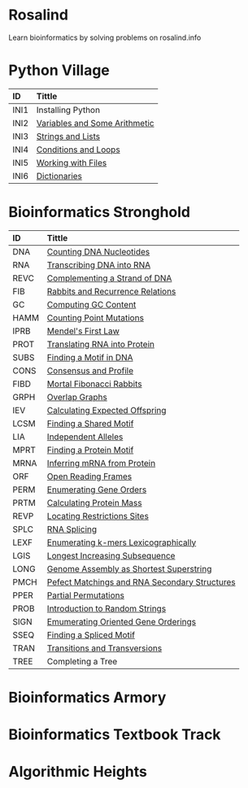 # Rosalind
Learn bioinformatics by solving problems on rosalind.info
# Python Village
| ID | Tittle |
|:---|:-------|
| INI1 | Installing Python |
| INI2 | [Variables and Some Arithmetic](https://github.com/nghiaxsm/Rosalind/blob/main/Python%20Village/INI2.py) |
| INI3 | [Strings and Lists](https://github.com/nghiaxsm/Rosalind/blob/main/Python%20Village/INI3.py) |
| INI4 | [Conditions and Loops](https://github.com/nghiaxsm/Rosalind/blob/main/Python%20Village/INI4.py) |
| INI5 | [Working with Files](https://github.com/nghiaxsm/Rosalind/blob/main/Python%20Village/INI5.py) |
| INI6 | [Dictionaries](https://github.com/nghiaxsm/Rosalind/blob/main/Python%20Village/INI6.py) |
# Bioinformatics Stronghold
| ID | Tittle |
|:---|:-------|
| DNA | [Counting DNA Nucleotides](https://github.com/nghiaxsm/Rosalind/blob/main/Bioinformatics%20Stronghold/DNA.py) |
| RNA | [Transcribing DNA into RNA](https://github.com/nghiaxsm/Rosalind/blob/main/Bioinformatics%20Stronghold/RNA.py) |
| REVC | [Complementing a Strand of DNA](https://github.com/nghiaxsm/Rosalind/blob/main/Bioinformatics%20Stronghold/REVC.py) |
| FIB | [Rabbits and Recurrence Relations](https://github.com/nghiaxsm/Rosalind/blob/main/Bioinformatics%20Stronghold/FIB.py) |
| GC | [Computing GC Content](https://github.com/nghiaxsm/Rosalind/blob/main/Bioinformatics%20Stronghold/GC.py) |
| HAMM | [Counting Point Mutations](https://github.com/nghiaxsm/Rosalind/blob/main/Bioinformatics%20Stronghold/HAMM.py) |
| IPRB | [Mendel's First Law](https://github.com/nghiaxsm/Rosalind/blob/main/Bioinformatics%20Stronghold/IPRB.py) |
| PROT | [Translating RNA into Protein](https://github.com/nghiaxsm/Rosalind/blob/main/Bioinformatics%20Stronghold/PROT.py) |
| SUBS | [Finding a Motif in DNA](https://github.com/nghiaxsm/Rosalind/blob/main/Bioinformatics%20Stronghold/SUBS.py) |
| CONS | [Consensus and Profile](https://github.com/nghiaxsm/Rosalind/blob/main/Bioinformatics%20Stronghold/CONS.py) |
| FIBD | [Mortal Fibonacci Rabbits](https://github.com/nghiaxsm/Rosalind/blob/main/Bioinformatics%20Stronghold/FIBD.py) |
| GRPH | [Overlap Graphs](https://github.com/nghiaxsm/Rosalind/blob/main/Bioinformatics%20Stronghold/GRPH.py) |
| IEV | [Calculating Expected Offspring](https://github.com/nghiaxsm/Rosalind/blob/main/Bioinformatics%20Stronghold/IEV.py) |
| LCSM | [Finding a Shared Motif](https://github.com/nghiaxsm/Rosalind/blob/main/Bioinformatics%20Stronghold/LCSM.py) |
| LIA | [Independent Alleles](https://github.com/nghiaxsm/Rosalind/blob/main/Bioinformatics%20Stronghold/LIA.py) |
| MPRT | [Finding a Protein Motif](https://github.com/nghiaxsm/Rosalind/blob/main/Bioinformatics%20Stronghold/MPRT.py) |
| MRNA | [Inferring mRNA from Protein](https://github.com/nghiaxsm/Rosalind/blob/main/Bioinformatics%20Stronghold/MRNA.py) |
| ORF | [Open Reading Frames](https://github.com/nghiaxsm/Rosalind/blob/main/Bioinformatics%20Stronghold/ORF.py) |
| PERM | [Enumerating Gene Orders](https://github.com/nghiaxsm/Rosalind/blob/main/Bioinformatics%20Stronghold/PERM.py) |
| PRTM | [Calculating Protein Mass](https://github.com/nghiaxsm/Rosalind/blob/main/Bioinformatics%20Stronghold/PRTM.py) |
| REVP | [Locating Restrictions Sites](https://github.com/nghiaxsm/Rosalind/blob/main/Bioinformatics%20Stronghold/REVP.py) |
| SPLC | [RNA Splicing](https://github.com/nghiaxsm/Rosalind/blob/main/Bioinformatics%20Stronghold/SPLC.py) |
| LEXF | [Enumerating k-mers Lexicographically](https://github.com/nghiaxsm/Rosalind/blob/main/Bioinformatics%20Stronghold/LEXF.py) |
| LGIS | [Longest Increasing Subsequence](https://github.com/nghiaxsm/Rosalind/blob/main/Bioinformatics%20Stronghold/LGIS.py) |
| LONG | [Genome Assembly as Shortest Superstring](https://github.com/nghiaxsm/Rosalind/blob/main/Bioinformatics%20Stronghold/LONG.py) |
| PMCH | [Pefect Matchings and RNA Secondary Structures](https://github.com/nghiaxsm/Rosalind/blob/main/Bioinformatics%20Stronghold/PMCH.py) |
| PPER | [Partial Permutations](https://github.com/nghiaxsm/Rosalind/blob/main/Bioinformatics%20Stronghold/PPER.py) |
| PROB | [Introduction to Random Strings](https://github.com/nghiaxsm/Rosalind/blob/main/Bioinformatics%20Stronghold/PROB.py) |
| SIGN | [Emumerating Oriented Gene Orderings](https://github.com/nghiaxsm/Rosalind/blob/main/Bioinformatics%20Stronghold/SIGN.py) |
| SSEQ | [Finding a Spliced Motif](https://github.com/nghiaxsm/Rosalind/blob/main/Bioinformatics%20Stronghold/SSEQ.py) |
| TRAN | [Transitions and Transversions](https://github.com/nghiaxsm/Rosalind/blob/main/Bioinformatics%20Stronghold/TRAN.py) |
| TREE | Completing a Tree |

# Bioinformatics Armory
# Bioinformatics Textbook Track
# Algorithmic Heights